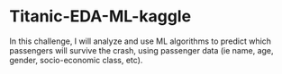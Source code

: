 # Titanic-EDA-ML-kaggle
In this challenge, I will analyze and use ML algorithms to predict which passengers will survive the crash, using passenger data (ie name, age, gender, socio-economic class, etc).
